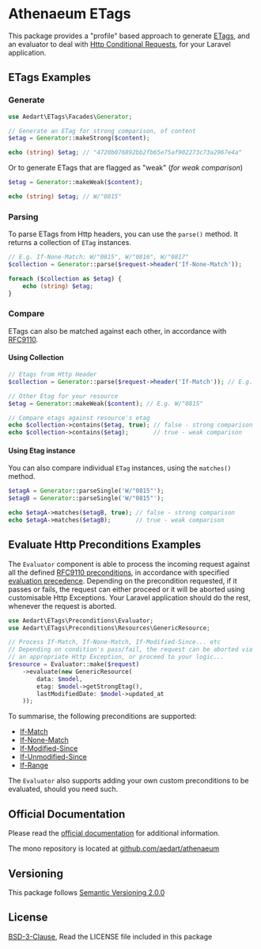 # Athenaeum ETags

This package provides a "profile" based approach to generate [ETags](https://developer.mozilla.org/en-US/docs/Web/HTTP/Headers/ETag), and an evaluator to deal with [Http Conditional Requests](https://developer.mozilla.org/en-US/docs/Web/HTTP/Conditional_requests), for your Laravel application.


## ETags Examples

### Generate

```php
use Aedart\ETags\Facades\Generator;

// Generate an ETag for strong comparison, of content
$etag = Generator::makeStrong($content);

echo (string) $etag; // "4720b076892bb2fb65e75af902273c73a2967e4a"
```

Or to generate ETags that are flagged as "weak" (_for weak comparison_)

```php
$etag = Generator::makeWeak($content);

echo (string) $etag; // W/"0815"
```

### Parsing

To parse ETags from Http headers, you can use the `parse()` method. It returns a collection of `ETag` instances.

```php
// E.g. If-None-Match: W/"0815", W/"0816", W/"0817"
$collection = Generator::parse($request->header('If-None-Match'));  

foreach ($collection as $etag) {
    echo (string) $etag;
}
```

### Compare

ETags can also be matched against each other, in accordance with [RFC9110](https://httpwg.org/specs/rfc9110.html#rfc.section.8.8.3.2).

#### Using Collection

```php
// Etags from Http Header
$collection = Generator::parse($request->header('If-Match')); // E.g. 'W/"0815"' 

// Other Etag for your resource
$etag = Generator::makeWeak($content); // E.g. W/"0815"

// Compare etags against resource's etag
echo $collection->contains($etag, true); // false - strong comparison
echo $collection->contains($etag);       // true - weak comparison
```

#### Using Etag instance

You can also compare individual `ETag` instances, using the `matches()` method.

```php
$etagA = Generator::parseSingle('W/"0815"');
$etagB = Generator::parseSingle('W/"0815"');

echo $etagA->matches($etagB, true); // false - strong comparison
echo $etagA->matches($etagB);       // true - weak comparison
```

## Evaluate Http Preconditions Examples

The `Evaluator` component is able to process the incoming request against all the defined [RFC9110 preconditions](https://httpwg.org/specs/rfc9110.html#preconditions), in accordance with specified [evaluation precedence](https://httpwg.org/specs/rfc9110.html#precedence).
Depending on the precondition requested, if it passes or fails, the request can either proceed or it will be aborted using customisable Http Exceptions.
Your Laravel application should do the rest, whenever the request is aborted.

```php
use Aedart\ETags\Preconditions\Evaluator;
use Aedart\ETags\Preconditions\Resources\GenericResource;

// Process If-Match, If-None-Match, If-Modified-Since... etc
// Depending on condition's pass/fail, the request can be aborted via
// an appropriate Http Exception, or proceed to your logic...
$resource = Evaluator::make($request)
    ->evaluate(new GenericResource(
        data: $model,
        etag: $model->getStrongEtag(),
        lastModifiedDate: $model->updated_at
    ));
```

To summarise, the following preconditions are supported:

* [If-Match](https://httpwg.org/specs/rfc9110.html#field.if-match)
* [If-None-Match](https://httpwg.org/specs/rfc9110.html#field.if-none-match)
* [If-Modified-Since](https://httpwg.org/specs/rfc9110.html#field.if-modified-since)
* [If-Unmodified-Since](https://httpwg.org/specs/rfc9110.html#field.if-unmodified-since)
* [If-Range](https://httpwg.org/specs/rfc9110.html#field.if-range)

The `Evaluator` also supports adding your own custom preconditions to be evaluated, should you need such.

## Official Documentation

Please read the [official documentation](https://aedart.github.io/athenaeum/) for additional information.

The mono repository is located at [github.com/aedart/athenaeum](https://github.com/aedart/athenaeum)

## Versioning

This package follows [Semantic Versioning 2.0.0](http://semver.org/)

## License

[BSD-3-Clause](http://spdx.org/licenses/BSD-3-Clause), Read the LICENSE file included in this package

